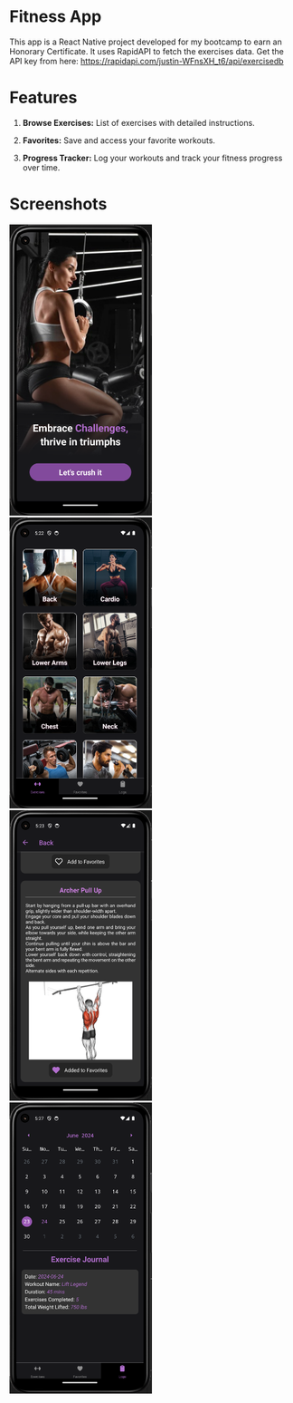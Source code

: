 # Fitness App

This app is a React Native project developed for my bootcamp to earn an Honorary Certificate. It uses RapidAPI to fetch the exercises data. Get the API key from here: https://rapidapi.com/justin-WFnsXH_t6/api/exercisedb 

# Features

1. **Browse Exercises:** List of exercises with detailed instructions.
   
2. **Favorites:** Save and access your favorite workouts.
   
3. **Progress Tracker:** Log your workouts and track your fitness progress over time.

# Screenshots

<img src="./assets/images/readme/fit1.png" width="50%" alt="Index Screen">

<img src="./assets/images/readme/fit2.png" width="50%" alt="Exercises Screen">

<img src="./assets/images/readme/fit3.png" width="50%" alt="Back workouts Screen">

<img src="./assets/images/readme/fit4.png" width="50%" alt="Log Screen">
